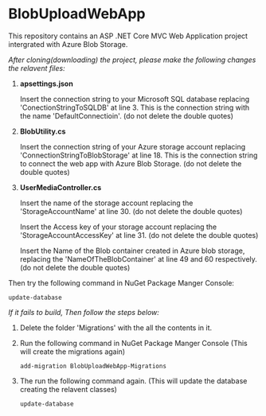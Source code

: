 # BlobUploadWebApp
This repository contains an ASP .NET Core MVC Web Application project intergrated with Azure Blob Storage.

*After cloning(downloading) the project, please make the following changes the relavent files:*

1. **apsettings.json**

    Insert the connection string to your Microsoft SQL database replacing 'ConectionStringToSQLDB' at line 3. This is the connection string with the name 'DefaultConnectioin'. (do not delete the double quotes)

2. **BlobUtility.cs**

    Insert the connection string of your Azure storage account replacing 'ConnectionStringToBlobStorage' at line 18. This is the connection string to connect the web app with Azure Blob Storage. (do not delete the double quotes)

3. **UserMediaController.cs**

    Insert the name of the storage account replacing the 'StorageAccountName' at line 30. (do not delete the double quotes)
  
    Insert the Access key of your storage account replacing the 'StorageAccountAccessKey' at line 31. (do not delete the double quotes)
  
    Insert the Name of the Blob container created in Azure blob storage, replacing the 'NameOfTheBlobContainer' at line 49 and 60 respectively. (do not delete the double quotes)
    
    
Then try the following command in NuGet Package Manger Console:

    update-database
    
*If it fails to build, Then follow the steps below:*

1. Delete the folder 'Migrations' with the all the contents in it.

3. Run the following command in NuGet Package Manger Console (This will create the migrations again)

    `add-migration BlobUploadWebApp-Migrations`
    
4. The run the following command again. (This will update the database creating the relavent classes)

   `update-database`
